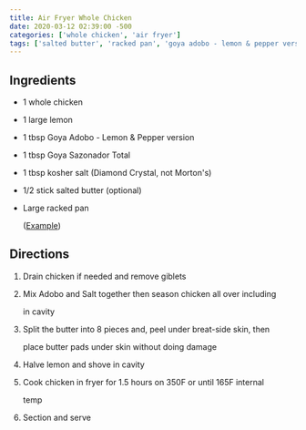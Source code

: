 ```yaml
---
title: Air Fryer Whole Chicken
date: 2020-03-12 02:39:00 -500
categories: ['whole chicken', 'air fryer']
tags: ['salted butter', 'racked pan', 'goya adobo - lemon & pepper version', 'large lemon', 'whole chicken', 'kosher salt', 'goya sazonador total']
---
```


## Ingredients

-   1 whole chicken
-   1 large lemon
-   1 tbsp Goya Adobo - Lemon & Pepper version
-   1 tbsp Goya Sazonador Total
-   1 tbsp kosher salt (Diamond Crystal, not Morton\'s)
-   1/2 stick salted butter (optional)
-   Large racked pan
    ([Example](https://www.amazon.com/dp/B06Y1P8Y4B/ref=cm_sw_r_cp_apa_i_n7E5CbR59YNCJ))

## Directions

1.  Drain chicken if needed and remove giblets
2.  Mix Adobo and Salt together then season chicken all over including
    in cavity
3.  Split the butter into 8 pieces and, peel under breat-side skin, then
    place butter pads under skin without doing damage
4.  Halve lemon and shove in cavity
5.  Cook chicken in fryer for 1.5 hours on 350F or until 165F internal
    temp
6.  Section and serve
